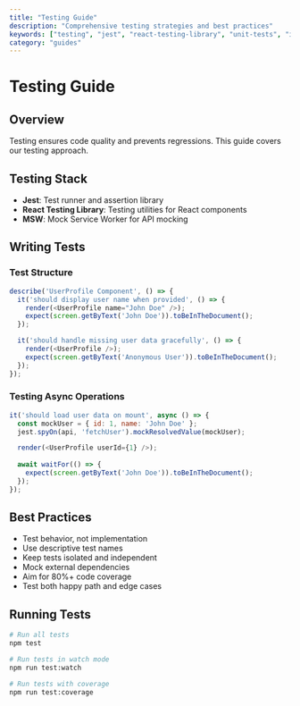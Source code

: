 ```yaml
---
title: "Testing Guide"
description: "Comprehensive testing strategies and best practices"
keywords: ["testing", "jest", "react-testing-library", "unit-tests", "integration-tests", "tdd"]
category: "guides"
---
```


# Testing Guide

## Overview

Testing ensures code quality and prevents regressions. This guide covers our testing approach.

## Testing Stack

- **Jest**: Test runner and assertion library
- **React Testing Library**: Testing utilities for React components
- **MSW**: Mock Service Worker for API mocking

## Writing Tests

### Test Structure
```javascript
describe('UserProfile Component', () => {
  it('should display user name when provided', () => {
    render(<UserProfile name="John Doe" />);
    expect(screen.getByText('John Doe')).toBeInTheDocument();
  });

  it('should handle missing user data gracefully', () => {
    render(<UserProfile />);
    expect(screen.getByText('Anonymous User')).toBeInTheDocument();
  });
});
```

### Testing Async Operations
```javascript
it('should load user data on mount', async () => {
  const mockUser = { id: 1, name: 'John Doe' };
  jest.spyOn(api, 'fetchUser').mockResolvedValue(mockUser);

  render(<UserProfile userId={1} />);
  
  await waitFor(() => {
    expect(screen.getByText('John Doe')).toBeInTheDocument();
  });
});
```

## Best Practices

- Test behavior, not implementation
- Use descriptive test names
- Keep tests isolated and independent
- Mock external dependencies
- Aim for 80%+ code coverage
- Test both happy path and edge cases

## Running Tests

```bash
# Run all tests
npm test

# Run tests in watch mode
npm run test:watch

# Run tests with coverage
npm run test:coverage
```